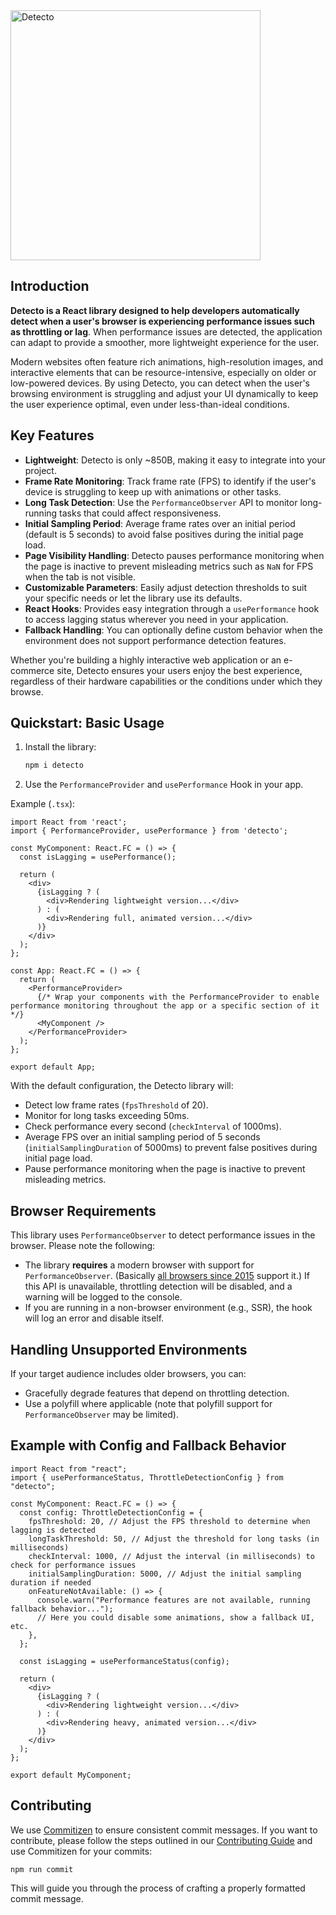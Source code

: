 <img src="https://cdn.arbatov.dev/0bTb5NZmT68yMPrQKyo8YaVkUnch29JlZTdgjjsmI91pn1Zes0LsseSaDnLnfz5muNpZuDBXYIVmQ7bG4LcxrDFcFCYYQiEjQYdx.png" width="400"  alt="Detecto">

## Introduction

**Detecto is a React library designed to help developers automatically detect when a user's browser is experiencing performance issues such as throttling or lag**. When performance issues are detected, the application can adapt to provide a smoother, more lightweight experience for the user.

Modern websites often feature rich animations, high-resolution images, and interactive elements that can be resource-intensive, especially on older or low-powered devices. By using Detecto, you can detect when the user's browsing environment is struggling and adjust your UI dynamically to keep the user experience optimal, even under less-than-ideal conditions.

## Key Features

- **Lightweight**: Detecto is only ~850B, making it easy to integrate into your project.
- **Frame Rate Monitoring**: Track frame rate (FPS) to identify if the user's device is struggling to keep up with animations or other tasks.
- **Long Task Detection**: Use the `PerformanceObserver` API to monitor long-running tasks that could affect responsiveness.
- **Initial Sampling Period**: Average frame rates over an initial period (default is 5 seconds) to avoid false positives during the initial page load.
- **Page Visibility Handling**: Detecto pauses performance monitoring when the page is inactive to prevent misleading metrics such as `NaN` for FPS when the tab is not visible.
- **Customizable Parameters**: Easily adjust detection thresholds to suit your specific needs or let the library use its defaults.
- **React Hooks**: Provides easy integration through a `usePerformance` hook to access lagging status wherever you need in your application.
- **Fallback Handling**: You can optionally define custom behavior when the environment does not support performance detection features.

Whether you're building a highly interactive web application or an e-commerce site, Detecto ensures your users enjoy the best experience, regardless of their hardware capabilities or the conditions under which they browse.

## Quickstart: Basic Usage

1. Install the library:
   ```bash
   npm i detecto
   ```

2. Use the `PerformanceProvider` and `usePerformance` Hook in your app.

Example (`.tsx`):

```tsx
import React from 'react';
import { PerformanceProvider, usePerformance } from 'detecto';

const MyComponent: React.FC = () => {
  const isLagging = usePerformance();

  return (
    <div>
      {isLagging ? (
        <div>Rendering lightweight version...</div>
      ) : (
        <div>Rendering full, animated version...</div>
      )}
    </div>
  );
};

const App: React.FC = () => {
  return (
    <PerformanceProvider>
      {/* Wrap your components with the PerformanceProvider to enable performance monitoring throughout the app or a specific section of it */}
      <MyComponent />
    </PerformanceProvider>
  );
};

export default App;
```

With the default configuration, the Detecto library will:

- Detect low frame rates (`fpsThreshold` of 20).
- Monitor for long tasks exceeding 50ms.
- Check performance every second (`checkInterval` of 1000ms).
- Average FPS over an initial sampling period of 5 seconds (`initialSamplingDuration` of 5000ms) to prevent false positives during initial page load.
- Pause performance monitoring when the page is inactive to prevent misleading metrics.

## Browser Requirements
This library uses `PerformanceObserver` to detect performance issues in the browser. Please note the following:

- The library **requires** a modern browser with support for `PerformanceObserver`. (Basically [all browsers since 2015](https://developer.mozilla.org/en-US/docs/Web/API/PerformanceObserver) support it.) If this API is unavailable, throttling detection will be disabled, and a warning will be logged to the console.
- If you are running in a non-browser environment (e.g., SSR), the hook will log an error and disable itself.

## Handling Unsupported Environments
If your target audience includes older browsers, you can:

- Gracefully degrade features that depend on throttling detection.
- Use a polyfill where applicable (note that polyfill support for `PerformanceObserver` may be limited).

## Example with Config and Fallback Behavior

```tsx
import React from "react";
import { usePerformanceStatus, ThrottleDetectionConfig } from "detecto";

const MyComponent: React.FC = () => {
  const config: ThrottleDetectionConfig = {
    fpsThreshold: 20, // Adjust the FPS threshold to determine when lagging is detected
    longTaskThreshold: 50, // Adjust the threshold for long tasks (in milliseconds)
    checkInterval: 1000, // Adjust the interval (in milliseconds) to check for performance issues
    initialSamplingDuration: 5000, // Adjust the initial sampling duration if needed
    onFeatureNotAvailable: () => {
      console.warn("Performance features are not available, running fallback behavior...");
      // Here you could disable some animations, show a fallback UI, etc.
    },
  };

  const isLagging = usePerformanceStatus(config);

  return (
    <div>
      {isLagging ? (
        <div>Rendering lightweight version...</div>
      ) : (
        <div>Rendering heavy, animated version...</div>
      )}
    </div>
  );
};

export default MyComponent;
```

## Contributing
We use [Commitizen](https://github.com/commitizen/cz-cli) to ensure consistent commit messages. If you want to contribute, please follow the steps outlined in our [Contributing Guide](./CONTRIBUTING.md) and use Commitizen for your commits:

```bash
npm run commit
```

This will guide you through the process of crafting a properly formatted commit message.

